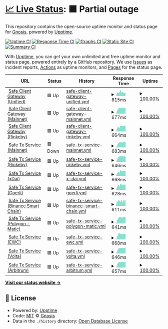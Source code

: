 # [📈 Live Status](https://gnosis.github.io/safe-services-status): <!--live status--> **🟧 Partial outage**

This repository contains the open-source uptime monitor and status page for [Gnosis](https://gnosis.io), powered by [Upptime](https://github.com/upptime/upptime).

[![Uptime CI](https://github.com/gnosis/safe-services-status/workflows/Uptime%20CI/badge.svg)](https://github.com/gnosis/safe-services-status/actions?query=workflow%3A%22Uptime+CI%22)
[![Response Time CI](https://github.com/gnosis/safe-services-status/workflows/Response%20Time%20CI/badge.svg)](https://github.com/gnosis/safe-services-status/actions?query=workflow%3A%22Response+Time+CI%22)
[![Graphs CI](https://github.com/gnosis/safe-services-status/workflows/Graphs%20CI/badge.svg)](https://github.com/gnosis/safe-services-status/actions?query=workflow%3A%22Graphs+CI%22)
[![Static Site CI](https://github.com/gnosis/safe-services-status/workflows/Static%20Site%20CI/badge.svg)](https://github.com/gnosis/safe-services-status/actions?query=workflow%3A%22Static+Site+CI%22)
[![Summary CI](https://github.com/gnosis/safe-services-status/workflows/Summary%20CI/badge.svg)](https://github.com/gnosis/safe-services-status/actions?query=workflow%3A%22Summary+CI%22)

With [Upptime](https://upptime.js.org), you can get your own unlimited and free uptime monitor and status page, powered entirely by a GitHub repository. We use [Issues](https://github.com/gnosis/safe-services-status/issues) as incident reports, [Actions](https://github.com/gnosis/safe-services-status/actions) as uptime monitors, and [Pages](https://gnosis.github.io/safe-services-status) for the status page.

<!--start: status pages-->
<!-- This summary is generated by Upptime (https://github.com/upptime/upptime) -->
<!-- Do not edit this manually, your changes will be overwritten -->
<!-- prettier-ignore -->
| URL | Status | History | Response Time | Uptime |
| --- | ------ | ------- | ------------- | ------ |
| <img alt="" src="https://favicons.githubusercontent.com/safe-client.gnosis.io" height="13"> [Safe Client Gateway (Unified)](https://safe-client.gnosis.io/health/) | 🟩 Up | [safe-client-gateway-unified.yml](https://github.com/gnosis/safe-services-status/commits/HEAD/history/safe-client-gateway-unified.yml) | <details><summary><img alt="Response time graph" src="./graphs/safe-client-gateway-unified/response-time-week.png" height="20"> 815ms</summary><br><a href="https://gnosis.github.io/safe-services-status/history/safe-client-gateway-unified"><img alt="Response time 718" src="https://img.shields.io/endpoint?url=https%3A%2F%2Fraw.githubusercontent.com%2Fgnosis%2Fsafe-services-status%2FHEAD%2Fapi%2Fsafe-client-gateway-unified%2Fresponse-time.json"></a><br><a href="https://gnosis.github.io/safe-services-status/history/safe-client-gateway-unified"><img alt="24-hour response time 716" src="https://img.shields.io/endpoint?url=https%3A%2F%2Fraw.githubusercontent.com%2Fgnosis%2Fsafe-services-status%2FHEAD%2Fapi%2Fsafe-client-gateway-unified%2Fresponse-time-day.json"></a><br><a href="https://gnosis.github.io/safe-services-status/history/safe-client-gateway-unified"><img alt="7-day response time 815" src="https://img.shields.io/endpoint?url=https%3A%2F%2Fraw.githubusercontent.com%2Fgnosis%2Fsafe-services-status%2FHEAD%2Fapi%2Fsafe-client-gateway-unified%2Fresponse-time-week.json"></a><br><a href="https://gnosis.github.io/safe-services-status/history/safe-client-gateway-unified"><img alt="30-day response time 753" src="https://img.shields.io/endpoint?url=https%3A%2F%2Fraw.githubusercontent.com%2Fgnosis%2Fsafe-services-status%2FHEAD%2Fapi%2Fsafe-client-gateway-unified%2Fresponse-time-month.json"></a><br><a href="https://gnosis.github.io/safe-services-status/history/safe-client-gateway-unified"><img alt="1-year response time 718" src="https://img.shields.io/endpoint?url=https%3A%2F%2Fraw.githubusercontent.com%2Fgnosis%2Fsafe-services-status%2FHEAD%2Fapi%2Fsafe-client-gateway-unified%2Fresponse-time-year.json"></a></details> | <details><summary><a href="https://gnosis.github.io/safe-services-status/history/safe-client-gateway-unified">100.00%</a></summary><a href="https://gnosis.github.io/safe-services-status/history/safe-client-gateway-unified"><img alt="All-time uptime 99.97%" src="https://img.shields.io/endpoint?url=https%3A%2F%2Fraw.githubusercontent.com%2Fgnosis%2Fsafe-services-status%2FHEAD%2Fapi%2Fsafe-client-gateway-unified%2Fuptime.json"></a><br><a href="https://gnosis.github.io/safe-services-status/history/safe-client-gateway-unified"><img alt="24-hour uptime 100.00%" src="https://img.shields.io/endpoint?url=https%3A%2F%2Fraw.githubusercontent.com%2Fgnosis%2Fsafe-services-status%2FHEAD%2Fapi%2Fsafe-client-gateway-unified%2Fuptime-day.json"></a><br><a href="https://gnosis.github.io/safe-services-status/history/safe-client-gateway-unified"><img alt="7-day uptime 100.00%" src="https://img.shields.io/endpoint?url=https%3A%2F%2Fraw.githubusercontent.com%2Fgnosis%2Fsafe-services-status%2FHEAD%2Fapi%2Fsafe-client-gateway-unified%2Fuptime-week.json"></a><br><a href="https://gnosis.github.io/safe-services-status/history/safe-client-gateway-unified"><img alt="30-day uptime 99.92%" src="https://img.shields.io/endpoint?url=https%3A%2F%2Fraw.githubusercontent.com%2Fgnosis%2Fsafe-services-status%2FHEAD%2Fapi%2Fsafe-client-gateway-unified%2Fuptime-month.json"></a><br><a href="https://gnosis.github.io/safe-services-status/history/safe-client-gateway-unified"><img alt="1-year uptime 99.97%" src="https://img.shields.io/endpoint?url=https%3A%2F%2Fraw.githubusercontent.com%2Fgnosis%2Fsafe-services-status%2FHEAD%2Fapi%2Fsafe-client-gateway-unified%2Fuptime-year.json"></a></details>
| <img alt="" src="https://favicons.githubusercontent.com/safe-client.mainnet.gnosis.io" height="13"> [Safe Client Gateway (Mainnet)](https://safe-client.mainnet.gnosis.io/health/) | 🟩 Up | [safe-client-gateway-mainnet.yml](https://github.com/gnosis/safe-services-status/commits/HEAD/history/safe-client-gateway-mainnet.yml) | <details><summary><img alt="Response time graph" src="./graphs/safe-client-gateway-mainnet/response-time-week.png" height="20"> 677ms</summary><br><a href="https://gnosis.github.io/safe-services-status/history/safe-client-gateway-mainnet"><img alt="Response time 840" src="https://img.shields.io/endpoint?url=https%3A%2F%2Fraw.githubusercontent.com%2Fgnosis%2Fsafe-services-status%2FHEAD%2Fapi%2Fsafe-client-gateway-mainnet%2Fresponse-time.json"></a><br><a href="https://gnosis.github.io/safe-services-status/history/safe-client-gateway-mainnet"><img alt="24-hour response time 718" src="https://img.shields.io/endpoint?url=https%3A%2F%2Fraw.githubusercontent.com%2Fgnosis%2Fsafe-services-status%2FHEAD%2Fapi%2Fsafe-client-gateway-mainnet%2Fresponse-time-day.json"></a><br><a href="https://gnosis.github.io/safe-services-status/history/safe-client-gateway-mainnet"><img alt="7-day response time 677" src="https://img.shields.io/endpoint?url=https%3A%2F%2Fraw.githubusercontent.com%2Fgnosis%2Fsafe-services-status%2FHEAD%2Fapi%2Fsafe-client-gateway-mainnet%2Fresponse-time-week.json"></a><br><a href="https://gnosis.github.io/safe-services-status/history/safe-client-gateway-mainnet"><img alt="30-day response time 641" src="https://img.shields.io/endpoint?url=https%3A%2F%2Fraw.githubusercontent.com%2Fgnosis%2Fsafe-services-status%2FHEAD%2Fapi%2Fsafe-client-gateway-mainnet%2Fresponse-time-month.json"></a><br><a href="https://gnosis.github.io/safe-services-status/history/safe-client-gateway-mainnet"><img alt="1-year response time 840" src="https://img.shields.io/endpoint?url=https%3A%2F%2Fraw.githubusercontent.com%2Fgnosis%2Fsafe-services-status%2FHEAD%2Fapi%2Fsafe-client-gateway-mainnet%2Fresponse-time-year.json"></a></details> | <details><summary><a href="https://gnosis.github.io/safe-services-status/history/safe-client-gateway-mainnet">100.00%</a></summary><a href="https://gnosis.github.io/safe-services-status/history/safe-client-gateway-mainnet"><img alt="All-time uptime 99.98%" src="https://img.shields.io/endpoint?url=https%3A%2F%2Fraw.githubusercontent.com%2Fgnosis%2Fsafe-services-status%2FHEAD%2Fapi%2Fsafe-client-gateway-mainnet%2Fuptime.json"></a><br><a href="https://gnosis.github.io/safe-services-status/history/safe-client-gateway-mainnet"><img alt="24-hour uptime 100.00%" src="https://img.shields.io/endpoint?url=https%3A%2F%2Fraw.githubusercontent.com%2Fgnosis%2Fsafe-services-status%2FHEAD%2Fapi%2Fsafe-client-gateway-mainnet%2Fuptime-day.json"></a><br><a href="https://gnosis.github.io/safe-services-status/history/safe-client-gateway-mainnet"><img alt="7-day uptime 100.00%" src="https://img.shields.io/endpoint?url=https%3A%2F%2Fraw.githubusercontent.com%2Fgnosis%2Fsafe-services-status%2FHEAD%2Fapi%2Fsafe-client-gateway-mainnet%2Fuptime-week.json"></a><br><a href="https://gnosis.github.io/safe-services-status/history/safe-client-gateway-mainnet"><img alt="30-day uptime 100.00%" src="https://img.shields.io/endpoint?url=https%3A%2F%2Fraw.githubusercontent.com%2Fgnosis%2Fsafe-services-status%2FHEAD%2Fapi%2Fsafe-client-gateway-mainnet%2Fuptime-month.json"></a><br><a href="https://gnosis.github.io/safe-services-status/history/safe-client-gateway-mainnet"><img alt="1-year uptime 99.98%" src="https://img.shields.io/endpoint?url=https%3A%2F%2Fraw.githubusercontent.com%2Fgnosis%2Fsafe-services-status%2FHEAD%2Fapi%2Fsafe-client-gateway-mainnet%2Fuptime-year.json"></a></details>
| <img alt="" src="https://favicons.githubusercontent.com/safe-client.rinkeby.gnosis.io" height="13"> [Safe Client Gateway (Rinkeby)](https://safe-client.rinkeby.gnosis.io/health/) | 🟩 Up | [safe-client-gateway-rinkeby.yml](https://github.com/gnosis/safe-services-status/commits/HEAD/history/safe-client-gateway-rinkeby.yml) | <details><summary><img alt="Response time graph" src="./graphs/safe-client-gateway-rinkeby/response-time-week.png" height="20"> 664ms</summary><br><a href="https://gnosis.github.io/safe-services-status/history/safe-client-gateway-rinkeby"><img alt="Response time 640" src="https://img.shields.io/endpoint?url=https%3A%2F%2Fraw.githubusercontent.com%2Fgnosis%2Fsafe-services-status%2FHEAD%2Fapi%2Fsafe-client-gateway-rinkeby%2Fresponse-time.json"></a><br><a href="https://gnosis.github.io/safe-services-status/history/safe-client-gateway-rinkeby"><img alt="24-hour response time 778" src="https://img.shields.io/endpoint?url=https%3A%2F%2Fraw.githubusercontent.com%2Fgnosis%2Fsafe-services-status%2FHEAD%2Fapi%2Fsafe-client-gateway-rinkeby%2Fresponse-time-day.json"></a><br><a href="https://gnosis.github.io/safe-services-status/history/safe-client-gateway-rinkeby"><img alt="7-day response time 664" src="https://img.shields.io/endpoint?url=https%3A%2F%2Fraw.githubusercontent.com%2Fgnosis%2Fsafe-services-status%2FHEAD%2Fapi%2Fsafe-client-gateway-rinkeby%2Fresponse-time-week.json"></a><br><a href="https://gnosis.github.io/safe-services-status/history/safe-client-gateway-rinkeby"><img alt="30-day response time 624" src="https://img.shields.io/endpoint?url=https%3A%2F%2Fraw.githubusercontent.com%2Fgnosis%2Fsafe-services-status%2FHEAD%2Fapi%2Fsafe-client-gateway-rinkeby%2Fresponse-time-month.json"></a><br><a href="https://gnosis.github.io/safe-services-status/history/safe-client-gateway-rinkeby"><img alt="1-year response time 640" src="https://img.shields.io/endpoint?url=https%3A%2F%2Fraw.githubusercontent.com%2Fgnosis%2Fsafe-services-status%2FHEAD%2Fapi%2Fsafe-client-gateway-rinkeby%2Fresponse-time-year.json"></a></details> | <details><summary><a href="https://gnosis.github.io/safe-services-status/history/safe-client-gateway-rinkeby">100.00%</a></summary><a href="https://gnosis.github.io/safe-services-status/history/safe-client-gateway-rinkeby"><img alt="All-time uptime 100.00%" src="https://img.shields.io/endpoint?url=https%3A%2F%2Fraw.githubusercontent.com%2Fgnosis%2Fsafe-services-status%2FHEAD%2Fapi%2Fsafe-client-gateway-rinkeby%2Fuptime.json"></a><br><a href="https://gnosis.github.io/safe-services-status/history/safe-client-gateway-rinkeby"><img alt="24-hour uptime 100.00%" src="https://img.shields.io/endpoint?url=https%3A%2F%2Fraw.githubusercontent.com%2Fgnosis%2Fsafe-services-status%2FHEAD%2Fapi%2Fsafe-client-gateway-rinkeby%2Fuptime-day.json"></a><br><a href="https://gnosis.github.io/safe-services-status/history/safe-client-gateway-rinkeby"><img alt="7-day uptime 100.00%" src="https://img.shields.io/endpoint?url=https%3A%2F%2Fraw.githubusercontent.com%2Fgnosis%2Fsafe-services-status%2FHEAD%2Fapi%2Fsafe-client-gateway-rinkeby%2Fuptime-week.json"></a><br><a href="https://gnosis.github.io/safe-services-status/history/safe-client-gateway-rinkeby"><img alt="30-day uptime 100.00%" src="https://img.shields.io/endpoint?url=https%3A%2F%2Fraw.githubusercontent.com%2Fgnosis%2Fsafe-services-status%2FHEAD%2Fapi%2Fsafe-client-gateway-rinkeby%2Fuptime-month.json"></a><br><a href="https://gnosis.github.io/safe-services-status/history/safe-client-gateway-rinkeby"><img alt="1-year uptime 100.00%" src="https://img.shields.io/endpoint?url=https%3A%2F%2Fraw.githubusercontent.com%2Fgnosis%2Fsafe-services-status%2FHEAD%2Fapi%2Fsafe-client-gateway-rinkeby%2Fuptime-year.json"></a></details>
| <img alt="" src="https://favicons.githubusercontent.com/safe-transaction.mainnet.gnosis.io" height="13"> [Safe Tx Service (Mainnet)](https://safe-transaction.mainnet.gnosis.io/check/) | 🟥 Down | [safe-tx-service-mainnet.yml](https://github.com/gnosis/safe-services-status/commits/HEAD/history/safe-tx-service-mainnet.yml) | <details><summary><img alt="Response time graph" src="./graphs/safe-tx-service-mainnet/response-time-week.png" height="20"> 683ms</summary><br><a href="https://gnosis.github.io/safe-services-status/history/safe-tx-service-mainnet"><img alt="Response time 865" src="https://img.shields.io/endpoint?url=https%3A%2F%2Fraw.githubusercontent.com%2Fgnosis%2Fsafe-services-status%2FHEAD%2Fapi%2Fsafe-tx-service-mainnet%2Fresponse-time.json"></a><br><a href="https://gnosis.github.io/safe-services-status/history/safe-tx-service-mainnet"><img alt="24-hour response time 702" src="https://img.shields.io/endpoint?url=https%3A%2F%2Fraw.githubusercontent.com%2Fgnosis%2Fsafe-services-status%2FHEAD%2Fapi%2Fsafe-tx-service-mainnet%2Fresponse-time-day.json"></a><br><a href="https://gnosis.github.io/safe-services-status/history/safe-tx-service-mainnet"><img alt="7-day response time 683" src="https://img.shields.io/endpoint?url=https%3A%2F%2Fraw.githubusercontent.com%2Fgnosis%2Fsafe-services-status%2FHEAD%2Fapi%2Fsafe-tx-service-mainnet%2Fresponse-time-week.json"></a><br><a href="https://gnosis.github.io/safe-services-status/history/safe-tx-service-mainnet"><img alt="30-day response time 650" src="https://img.shields.io/endpoint?url=https%3A%2F%2Fraw.githubusercontent.com%2Fgnosis%2Fsafe-services-status%2FHEAD%2Fapi%2Fsafe-tx-service-mainnet%2Fresponse-time-month.json"></a><br><a href="https://gnosis.github.io/safe-services-status/history/safe-tx-service-mainnet"><img alt="1-year response time 865" src="https://img.shields.io/endpoint?url=https%3A%2F%2Fraw.githubusercontent.com%2Fgnosis%2Fsafe-services-status%2FHEAD%2Fapi%2Fsafe-tx-service-mainnet%2Fresponse-time-year.json"></a></details> | <details><summary><a href="https://gnosis.github.io/safe-services-status/history/safe-tx-service-mainnet">100.00%</a></summary><a href="https://gnosis.github.io/safe-services-status/history/safe-tx-service-mainnet"><img alt="All-time uptime 99.94%" src="https://img.shields.io/endpoint?url=https%3A%2F%2Fraw.githubusercontent.com%2Fgnosis%2Fsafe-services-status%2FHEAD%2Fapi%2Fsafe-tx-service-mainnet%2Fuptime.json"></a><br><a href="https://gnosis.github.io/safe-services-status/history/safe-tx-service-mainnet"><img alt="24-hour uptime 99.99%" src="https://img.shields.io/endpoint?url=https%3A%2F%2Fraw.githubusercontent.com%2Fgnosis%2Fsafe-services-status%2FHEAD%2Fapi%2Fsafe-tx-service-mainnet%2Fuptime-day.json"></a><br><a href="https://gnosis.github.io/safe-services-status/history/safe-tx-service-mainnet"><img alt="7-day uptime 100.00%" src="https://img.shields.io/endpoint?url=https%3A%2F%2Fraw.githubusercontent.com%2Fgnosis%2Fsafe-services-status%2FHEAD%2Fapi%2Fsafe-tx-service-mainnet%2Fuptime-week.json"></a><br><a href="https://gnosis.github.io/safe-services-status/history/safe-tx-service-mainnet"><img alt="30-day uptime 99.93%" src="https://img.shields.io/endpoint?url=https%3A%2F%2Fraw.githubusercontent.com%2Fgnosis%2Fsafe-services-status%2FHEAD%2Fapi%2Fsafe-tx-service-mainnet%2Fuptime-month.json"></a><br><a href="https://gnosis.github.io/safe-services-status/history/safe-tx-service-mainnet"><img alt="1-year uptime 99.94%" src="https://img.shields.io/endpoint?url=https%3A%2F%2Fraw.githubusercontent.com%2Fgnosis%2Fsafe-services-status%2FHEAD%2Fapi%2Fsafe-tx-service-mainnet%2Fuptime-year.json"></a></details>
| <img alt="" src="https://favicons.githubusercontent.com/safe-transaction.rinkeby.gnosis.io" height="13"> [Safe Tx Service (Rinkeby)](https://safe-transaction.rinkeby.gnosis.io/check/) | 🟩 Up | [safe-tx-service-rinkeby.yml](https://github.com/gnosis/safe-services-status/commits/HEAD/history/safe-tx-service-rinkeby.yml) | <details><summary><img alt="Response time graph" src="./graphs/safe-tx-service-rinkeby/response-time-week.png" height="20"> 646ms</summary><br><a href="https://gnosis.github.io/safe-services-status/history/safe-tx-service-rinkeby"><img alt="Response time 630" src="https://img.shields.io/endpoint?url=https%3A%2F%2Fraw.githubusercontent.com%2Fgnosis%2Fsafe-services-status%2FHEAD%2Fapi%2Fsafe-tx-service-rinkeby%2Fresponse-time.json"></a><br><a href="https://gnosis.github.io/safe-services-status/history/safe-tx-service-rinkeby"><img alt="24-hour response time 659" src="https://img.shields.io/endpoint?url=https%3A%2F%2Fraw.githubusercontent.com%2Fgnosis%2Fsafe-services-status%2FHEAD%2Fapi%2Fsafe-tx-service-rinkeby%2Fresponse-time-day.json"></a><br><a href="https://gnosis.github.io/safe-services-status/history/safe-tx-service-rinkeby"><img alt="7-day response time 646" src="https://img.shields.io/endpoint?url=https%3A%2F%2Fraw.githubusercontent.com%2Fgnosis%2Fsafe-services-status%2FHEAD%2Fapi%2Fsafe-tx-service-rinkeby%2Fresponse-time-week.json"></a><br><a href="https://gnosis.github.io/safe-services-status/history/safe-tx-service-rinkeby"><img alt="30-day response time 622" src="https://img.shields.io/endpoint?url=https%3A%2F%2Fraw.githubusercontent.com%2Fgnosis%2Fsafe-services-status%2FHEAD%2Fapi%2Fsafe-tx-service-rinkeby%2Fresponse-time-month.json"></a><br><a href="https://gnosis.github.io/safe-services-status/history/safe-tx-service-rinkeby"><img alt="1-year response time 630" src="https://img.shields.io/endpoint?url=https%3A%2F%2Fraw.githubusercontent.com%2Fgnosis%2Fsafe-services-status%2FHEAD%2Fapi%2Fsafe-tx-service-rinkeby%2Fresponse-time-year.json"></a></details> | <details><summary><a href="https://gnosis.github.io/safe-services-status/history/safe-tx-service-rinkeby">100.00%</a></summary><a href="https://gnosis.github.io/safe-services-status/history/safe-tx-service-rinkeby"><img alt="All-time uptime 100.00%" src="https://img.shields.io/endpoint?url=https%3A%2F%2Fraw.githubusercontent.com%2Fgnosis%2Fsafe-services-status%2FHEAD%2Fapi%2Fsafe-tx-service-rinkeby%2Fuptime.json"></a><br><a href="https://gnosis.github.io/safe-services-status/history/safe-tx-service-rinkeby"><img alt="24-hour uptime 100.00%" src="https://img.shields.io/endpoint?url=https%3A%2F%2Fraw.githubusercontent.com%2Fgnosis%2Fsafe-services-status%2FHEAD%2Fapi%2Fsafe-tx-service-rinkeby%2Fuptime-day.json"></a><br><a href="https://gnosis.github.io/safe-services-status/history/safe-tx-service-rinkeby"><img alt="7-day uptime 100.00%" src="https://img.shields.io/endpoint?url=https%3A%2F%2Fraw.githubusercontent.com%2Fgnosis%2Fsafe-services-status%2FHEAD%2Fapi%2Fsafe-tx-service-rinkeby%2Fuptime-week.json"></a><br><a href="https://gnosis.github.io/safe-services-status/history/safe-tx-service-rinkeby"><img alt="30-day uptime 100.00%" src="https://img.shields.io/endpoint?url=https%3A%2F%2Fraw.githubusercontent.com%2Fgnosis%2Fsafe-services-status%2FHEAD%2Fapi%2Fsafe-tx-service-rinkeby%2Fuptime-month.json"></a><br><a href="https://gnosis.github.io/safe-services-status/history/safe-tx-service-rinkeby"><img alt="1-year uptime 100.00%" src="https://img.shields.io/endpoint?url=https%3A%2F%2Fraw.githubusercontent.com%2Fgnosis%2Fsafe-services-status%2FHEAD%2Fapi%2Fsafe-tx-service-rinkeby%2Fuptime-year.json"></a></details>
| <img alt="" src="https://favicons.githubusercontent.com/safe-transaction.xdai.gnosis.io" height="13"> [Safe Tx Service (xDai)](https://safe-transaction.xdai.gnosis.io/check/) | 🟩 Up | [safe-tx-service-x-dai.yml](https://github.com/gnosis/safe-services-status/commits/HEAD/history/safe-tx-service-x-dai.yml) | <details><summary><img alt="Response time graph" src="./graphs/safe-tx-service-x-dai/response-time-week.png" height="20"> 668ms</summary><br><a href="https://gnosis.github.io/safe-services-status/history/safe-tx-service-x-dai"><img alt="Response time 631" src="https://img.shields.io/endpoint?url=https%3A%2F%2Fraw.githubusercontent.com%2Fgnosis%2Fsafe-services-status%2FHEAD%2Fapi%2Fsafe-tx-service-x-dai%2Fresponse-time.json"></a><br><a href="https://gnosis.github.io/safe-services-status/history/safe-tx-service-x-dai"><img alt="24-hour response time 661" src="https://img.shields.io/endpoint?url=https%3A%2F%2Fraw.githubusercontent.com%2Fgnosis%2Fsafe-services-status%2FHEAD%2Fapi%2Fsafe-tx-service-x-dai%2Fresponse-time-day.json"></a><br><a href="https://gnosis.github.io/safe-services-status/history/safe-tx-service-x-dai"><img alt="7-day response time 668" src="https://img.shields.io/endpoint?url=https%3A%2F%2Fraw.githubusercontent.com%2Fgnosis%2Fsafe-services-status%2FHEAD%2Fapi%2Fsafe-tx-service-x-dai%2Fresponse-time-week.json"></a><br><a href="https://gnosis.github.io/safe-services-status/history/safe-tx-service-x-dai"><img alt="30-day response time 623" src="https://img.shields.io/endpoint?url=https%3A%2F%2Fraw.githubusercontent.com%2Fgnosis%2Fsafe-services-status%2FHEAD%2Fapi%2Fsafe-tx-service-x-dai%2Fresponse-time-month.json"></a><br><a href="https://gnosis.github.io/safe-services-status/history/safe-tx-service-x-dai"><img alt="1-year response time 631" src="https://img.shields.io/endpoint?url=https%3A%2F%2Fraw.githubusercontent.com%2Fgnosis%2Fsafe-services-status%2FHEAD%2Fapi%2Fsafe-tx-service-x-dai%2Fresponse-time-year.json"></a></details> | <details><summary><a href="https://gnosis.github.io/safe-services-status/history/safe-tx-service-x-dai">100.00%</a></summary><a href="https://gnosis.github.io/safe-services-status/history/safe-tx-service-x-dai"><img alt="All-time uptime 99.84%" src="https://img.shields.io/endpoint?url=https%3A%2F%2Fraw.githubusercontent.com%2Fgnosis%2Fsafe-services-status%2FHEAD%2Fapi%2Fsafe-tx-service-x-dai%2Fuptime.json"></a><br><a href="https://gnosis.github.io/safe-services-status/history/safe-tx-service-x-dai"><img alt="24-hour uptime 100.00%" src="https://img.shields.io/endpoint?url=https%3A%2F%2Fraw.githubusercontent.com%2Fgnosis%2Fsafe-services-status%2FHEAD%2Fapi%2Fsafe-tx-service-x-dai%2Fuptime-day.json"></a><br><a href="https://gnosis.github.io/safe-services-status/history/safe-tx-service-x-dai"><img alt="7-day uptime 100.00%" src="https://img.shields.io/endpoint?url=https%3A%2F%2Fraw.githubusercontent.com%2Fgnosis%2Fsafe-services-status%2FHEAD%2Fapi%2Fsafe-tx-service-x-dai%2Fuptime-week.json"></a><br><a href="https://gnosis.github.io/safe-services-status/history/safe-tx-service-x-dai"><img alt="30-day uptime 99.75%" src="https://img.shields.io/endpoint?url=https%3A%2F%2Fraw.githubusercontent.com%2Fgnosis%2Fsafe-services-status%2FHEAD%2Fapi%2Fsafe-tx-service-x-dai%2Fuptime-month.json"></a><br><a href="https://gnosis.github.io/safe-services-status/history/safe-tx-service-x-dai"><img alt="1-year uptime 99.84%" src="https://img.shields.io/endpoint?url=https%3A%2F%2Fraw.githubusercontent.com%2Fgnosis%2Fsafe-services-status%2FHEAD%2Fapi%2Fsafe-tx-service-x-dai%2Fuptime-year.json"></a></details>
| <img alt="" src="https://favicons.githubusercontent.com/safe-transaction.goerli.gnosis.io" height="13"> [Safe Tx Service (Goerli)](https://safe-transaction.goerli.gnosis.io/check/) | 🟩 Up | [safe-tx-service-goerli.yml](https://github.com/gnosis/safe-services-status/commits/HEAD/history/safe-tx-service-goerli.yml) | <details><summary><img alt="Response time graph" src="./graphs/safe-tx-service-goerli/response-time-week.png" height="20"> 628ms</summary><br><a href="https://gnosis.github.io/safe-services-status/history/safe-tx-service-goerli"><img alt="Response time 709" src="https://img.shields.io/endpoint?url=https%3A%2F%2Fraw.githubusercontent.com%2Fgnosis%2Fsafe-services-status%2FHEAD%2Fapi%2Fsafe-tx-service-goerli%2Fresponse-time.json"></a><br><a href="https://gnosis.github.io/safe-services-status/history/safe-tx-service-goerli"><img alt="24-hour response time 686" src="https://img.shields.io/endpoint?url=https%3A%2F%2Fraw.githubusercontent.com%2Fgnosis%2Fsafe-services-status%2FHEAD%2Fapi%2Fsafe-tx-service-goerli%2Fresponse-time-day.json"></a><br><a href="https://gnosis.github.io/safe-services-status/history/safe-tx-service-goerli"><img alt="7-day response time 628" src="https://img.shields.io/endpoint?url=https%3A%2F%2Fraw.githubusercontent.com%2Fgnosis%2Fsafe-services-status%2FHEAD%2Fapi%2Fsafe-tx-service-goerli%2Fresponse-time-week.json"></a><br><a href="https://gnosis.github.io/safe-services-status/history/safe-tx-service-goerli"><img alt="30-day response time 639" src="https://img.shields.io/endpoint?url=https%3A%2F%2Fraw.githubusercontent.com%2Fgnosis%2Fsafe-services-status%2FHEAD%2Fapi%2Fsafe-tx-service-goerli%2Fresponse-time-month.json"></a><br><a href="https://gnosis.github.io/safe-services-status/history/safe-tx-service-goerli"><img alt="1-year response time 709" src="https://img.shields.io/endpoint?url=https%3A%2F%2Fraw.githubusercontent.com%2Fgnosis%2Fsafe-services-status%2FHEAD%2Fapi%2Fsafe-tx-service-goerli%2Fresponse-time-year.json"></a></details> | <details><summary><a href="https://gnosis.github.io/safe-services-status/history/safe-tx-service-goerli">100.00%</a></summary><a href="https://gnosis.github.io/safe-services-status/history/safe-tx-service-goerli"><img alt="All-time uptime 100.00%" src="https://img.shields.io/endpoint?url=https%3A%2F%2Fraw.githubusercontent.com%2Fgnosis%2Fsafe-services-status%2FHEAD%2Fapi%2Fsafe-tx-service-goerli%2Fuptime.json"></a><br><a href="https://gnosis.github.io/safe-services-status/history/safe-tx-service-goerli"><img alt="24-hour uptime 100.00%" src="https://img.shields.io/endpoint?url=https%3A%2F%2Fraw.githubusercontent.com%2Fgnosis%2Fsafe-services-status%2FHEAD%2Fapi%2Fsafe-tx-service-goerli%2Fuptime-day.json"></a><br><a href="https://gnosis.github.io/safe-services-status/history/safe-tx-service-goerli"><img alt="7-day uptime 100.00%" src="https://img.shields.io/endpoint?url=https%3A%2F%2Fraw.githubusercontent.com%2Fgnosis%2Fsafe-services-status%2FHEAD%2Fapi%2Fsafe-tx-service-goerli%2Fuptime-week.json"></a><br><a href="https://gnosis.github.io/safe-services-status/history/safe-tx-service-goerli"><img alt="30-day uptime 100.00%" src="https://img.shields.io/endpoint?url=https%3A%2F%2Fraw.githubusercontent.com%2Fgnosis%2Fsafe-services-status%2FHEAD%2Fapi%2Fsafe-tx-service-goerli%2Fuptime-month.json"></a><br><a href="https://gnosis.github.io/safe-services-status/history/safe-tx-service-goerli"><img alt="1-year uptime 100.00%" src="https://img.shields.io/endpoint?url=https%3A%2F%2Fraw.githubusercontent.com%2Fgnosis%2Fsafe-services-status%2FHEAD%2Fapi%2Fsafe-tx-service-goerli%2Fuptime-year.json"></a></details>
| <img alt="" src="https://favicons.githubusercontent.com/safe-transaction.bsc.gnosis.io" height="13"> [Safe Tx Service (Binance Smart Chain)](https://safe-transaction.bsc.gnosis.io/check/) | 🟩 Up | [safe-tx-service-binance-smart-chain.yml](https://github.com/gnosis/safe-services-status/commits/HEAD/history/safe-tx-service-binance-smart-chain.yml) | <details><summary><img alt="Response time graph" src="./graphs/safe-tx-service-binance-smart-chain/response-time-week.png" height="20"> 611ms</summary><br><a href="https://gnosis.github.io/safe-services-status/history/safe-tx-service-binance-smart-chain"><img alt="Response time 781" src="https://img.shields.io/endpoint?url=https%3A%2F%2Fraw.githubusercontent.com%2Fgnosis%2Fsafe-services-status%2FHEAD%2Fapi%2Fsafe-tx-service-binance-smart-chain%2Fresponse-time.json"></a><br><a href="https://gnosis.github.io/safe-services-status/history/safe-tx-service-binance-smart-chain"><img alt="24-hour response time 707" src="https://img.shields.io/endpoint?url=https%3A%2F%2Fraw.githubusercontent.com%2Fgnosis%2Fsafe-services-status%2FHEAD%2Fapi%2Fsafe-tx-service-binance-smart-chain%2Fresponse-time-day.json"></a><br><a href="https://gnosis.github.io/safe-services-status/history/safe-tx-service-binance-smart-chain"><img alt="7-day response time 611" src="https://img.shields.io/endpoint?url=https%3A%2F%2Fraw.githubusercontent.com%2Fgnosis%2Fsafe-services-status%2FHEAD%2Fapi%2Fsafe-tx-service-binance-smart-chain%2Fresponse-time-week.json"></a><br><a href="https://gnosis.github.io/safe-services-status/history/safe-tx-service-binance-smart-chain"><img alt="30-day response time 621" src="https://img.shields.io/endpoint?url=https%3A%2F%2Fraw.githubusercontent.com%2Fgnosis%2Fsafe-services-status%2FHEAD%2Fapi%2Fsafe-tx-service-binance-smart-chain%2Fresponse-time-month.json"></a><br><a href="https://gnosis.github.io/safe-services-status/history/safe-tx-service-binance-smart-chain"><img alt="1-year response time 781" src="https://img.shields.io/endpoint?url=https%3A%2F%2Fraw.githubusercontent.com%2Fgnosis%2Fsafe-services-status%2FHEAD%2Fapi%2Fsafe-tx-service-binance-smart-chain%2Fresponse-time-year.json"></a></details> | <details><summary><a href="https://gnosis.github.io/safe-services-status/history/safe-tx-service-binance-smart-chain">100.00%</a></summary><a href="https://gnosis.github.io/safe-services-status/history/safe-tx-service-binance-smart-chain"><img alt="All-time uptime 99.68%" src="https://img.shields.io/endpoint?url=https%3A%2F%2Fraw.githubusercontent.com%2Fgnosis%2Fsafe-services-status%2FHEAD%2Fapi%2Fsafe-tx-service-binance-smart-chain%2Fuptime.json"></a><br><a href="https://gnosis.github.io/safe-services-status/history/safe-tx-service-binance-smart-chain"><img alt="24-hour uptime 100.00%" src="https://img.shields.io/endpoint?url=https%3A%2F%2Fraw.githubusercontent.com%2Fgnosis%2Fsafe-services-status%2FHEAD%2Fapi%2Fsafe-tx-service-binance-smart-chain%2Fuptime-day.json"></a><br><a href="https://gnosis.github.io/safe-services-status/history/safe-tx-service-binance-smart-chain"><img alt="7-day uptime 100.00%" src="https://img.shields.io/endpoint?url=https%3A%2F%2Fraw.githubusercontent.com%2Fgnosis%2Fsafe-services-status%2FHEAD%2Fapi%2Fsafe-tx-service-binance-smart-chain%2Fuptime-week.json"></a><br><a href="https://gnosis.github.io/safe-services-status/history/safe-tx-service-binance-smart-chain"><img alt="30-day uptime 99.80%" src="https://img.shields.io/endpoint?url=https%3A%2F%2Fraw.githubusercontent.com%2Fgnosis%2Fsafe-services-status%2FHEAD%2Fapi%2Fsafe-tx-service-binance-smart-chain%2Fuptime-month.json"></a><br><a href="https://gnosis.github.io/safe-services-status/history/safe-tx-service-binance-smart-chain"><img alt="1-year uptime 99.68%" src="https://img.shields.io/endpoint?url=https%3A%2F%2Fraw.githubusercontent.com%2Fgnosis%2Fsafe-services-status%2FHEAD%2Fapi%2Fsafe-tx-service-binance-smart-chain%2Fuptime-year.json"></a></details>
| <img alt="" src="https://favicons.githubusercontent.com/safe-transaction.polygon.gnosis.io" height="13"> [Safe Tx Service (Polygon - Matic)](https://safe-transaction.polygon.gnosis.io/check/) | 🟩 Up | [safe-tx-service-polygon-matic.yml](https://github.com/gnosis/safe-services-status/commits/HEAD/history/safe-tx-service-polygon-matic.yml) | <details><summary><img alt="Response time graph" src="./graphs/safe-tx-service-polygon-matic/response-time-week.png" height="20"> 641ms</summary><br><a href="https://gnosis.github.io/safe-services-status/history/safe-tx-service-polygon-matic"><img alt="Response time 872" src="https://img.shields.io/endpoint?url=https%3A%2F%2Fraw.githubusercontent.com%2Fgnosis%2Fsafe-services-status%2FHEAD%2Fapi%2Fsafe-tx-service-polygon-matic%2Fresponse-time.json"></a><br><a href="https://gnosis.github.io/safe-services-status/history/safe-tx-service-polygon-matic"><img alt="24-hour response time 699" src="https://img.shields.io/endpoint?url=https%3A%2F%2Fraw.githubusercontent.com%2Fgnosis%2Fsafe-services-status%2FHEAD%2Fapi%2Fsafe-tx-service-polygon-matic%2Fresponse-time-day.json"></a><br><a href="https://gnosis.github.io/safe-services-status/history/safe-tx-service-polygon-matic"><img alt="7-day response time 641" src="https://img.shields.io/endpoint?url=https%3A%2F%2Fraw.githubusercontent.com%2Fgnosis%2Fsafe-services-status%2FHEAD%2Fapi%2Fsafe-tx-service-polygon-matic%2Fresponse-time-week.json"></a><br><a href="https://gnosis.github.io/safe-services-status/history/safe-tx-service-polygon-matic"><img alt="30-day response time 614" src="https://img.shields.io/endpoint?url=https%3A%2F%2Fraw.githubusercontent.com%2Fgnosis%2Fsafe-services-status%2FHEAD%2Fapi%2Fsafe-tx-service-polygon-matic%2Fresponse-time-month.json"></a><br><a href="https://gnosis.github.io/safe-services-status/history/safe-tx-service-polygon-matic"><img alt="1-year response time 872" src="https://img.shields.io/endpoint?url=https%3A%2F%2Fraw.githubusercontent.com%2Fgnosis%2Fsafe-services-status%2FHEAD%2Fapi%2Fsafe-tx-service-polygon-matic%2Fresponse-time-year.json"></a></details> | <details><summary><a href="https://gnosis.github.io/safe-services-status/history/safe-tx-service-polygon-matic">100.00%</a></summary><a href="https://gnosis.github.io/safe-services-status/history/safe-tx-service-polygon-matic"><img alt="All-time uptime 99.93%" src="https://img.shields.io/endpoint?url=https%3A%2F%2Fraw.githubusercontent.com%2Fgnosis%2Fsafe-services-status%2FHEAD%2Fapi%2Fsafe-tx-service-polygon-matic%2Fuptime.json"></a><br><a href="https://gnosis.github.io/safe-services-status/history/safe-tx-service-polygon-matic"><img alt="24-hour uptime 100.00%" src="https://img.shields.io/endpoint?url=https%3A%2F%2Fraw.githubusercontent.com%2Fgnosis%2Fsafe-services-status%2FHEAD%2Fapi%2Fsafe-tx-service-polygon-matic%2Fuptime-day.json"></a><br><a href="https://gnosis.github.io/safe-services-status/history/safe-tx-service-polygon-matic"><img alt="7-day uptime 100.00%" src="https://img.shields.io/endpoint?url=https%3A%2F%2Fraw.githubusercontent.com%2Fgnosis%2Fsafe-services-status%2FHEAD%2Fapi%2Fsafe-tx-service-polygon-matic%2Fuptime-week.json"></a><br><a href="https://gnosis.github.io/safe-services-status/history/safe-tx-service-polygon-matic"><img alt="30-day uptime 99.75%" src="https://img.shields.io/endpoint?url=https%3A%2F%2Fraw.githubusercontent.com%2Fgnosis%2Fsafe-services-status%2FHEAD%2Fapi%2Fsafe-tx-service-polygon-matic%2Fuptime-month.json"></a><br><a href="https://gnosis.github.io/safe-services-status/history/safe-tx-service-polygon-matic"><img alt="1-year uptime 99.93%" src="https://img.shields.io/endpoint?url=https%3A%2F%2Fraw.githubusercontent.com%2Fgnosis%2Fsafe-services-status%2FHEAD%2Fapi%2Fsafe-tx-service-polygon-matic%2Fuptime-year.json"></a></details>
| <img alt="" src="https://favicons.githubusercontent.com/safe-transaction.ewc.gnosis.io" height="13"> [Safe Tx Service (EWC)](https://safe-transaction.ewc.gnosis.io/check/) | 🟩 Up | [safe-tx-service-ewc.yml](https://github.com/gnosis/safe-services-status/commits/HEAD/history/safe-tx-service-ewc.yml) | <details><summary><img alt="Response time graph" src="./graphs/safe-tx-service-ewc/response-time-week.png" height="20"> 668ms</summary><br><a href="https://gnosis.github.io/safe-services-status/history/safe-tx-service-ewc"><img alt="Response time 629" src="https://img.shields.io/endpoint?url=https%3A%2F%2Fraw.githubusercontent.com%2Fgnosis%2Fsafe-services-status%2FHEAD%2Fapi%2Fsafe-tx-service-ewc%2Fresponse-time.json"></a><br><a href="https://gnosis.github.io/safe-services-status/history/safe-tx-service-ewc"><img alt="24-hour response time 708" src="https://img.shields.io/endpoint?url=https%3A%2F%2Fraw.githubusercontent.com%2Fgnosis%2Fsafe-services-status%2FHEAD%2Fapi%2Fsafe-tx-service-ewc%2Fresponse-time-day.json"></a><br><a href="https://gnosis.github.io/safe-services-status/history/safe-tx-service-ewc"><img alt="7-day response time 668" src="https://img.shields.io/endpoint?url=https%3A%2F%2Fraw.githubusercontent.com%2Fgnosis%2Fsafe-services-status%2FHEAD%2Fapi%2Fsafe-tx-service-ewc%2Fresponse-time-week.json"></a><br><a href="https://gnosis.github.io/safe-services-status/history/safe-tx-service-ewc"><img alt="30-day response time 636" src="https://img.shields.io/endpoint?url=https%3A%2F%2Fraw.githubusercontent.com%2Fgnosis%2Fsafe-services-status%2FHEAD%2Fapi%2Fsafe-tx-service-ewc%2Fresponse-time-month.json"></a><br><a href="https://gnosis.github.io/safe-services-status/history/safe-tx-service-ewc"><img alt="1-year response time 629" src="https://img.shields.io/endpoint?url=https%3A%2F%2Fraw.githubusercontent.com%2Fgnosis%2Fsafe-services-status%2FHEAD%2Fapi%2Fsafe-tx-service-ewc%2Fresponse-time-year.json"></a></details> | <details><summary><a href="https://gnosis.github.io/safe-services-status/history/safe-tx-service-ewc">100.00%</a></summary><a href="https://gnosis.github.io/safe-services-status/history/safe-tx-service-ewc"><img alt="All-time uptime 99.99%" src="https://img.shields.io/endpoint?url=https%3A%2F%2Fraw.githubusercontent.com%2Fgnosis%2Fsafe-services-status%2FHEAD%2Fapi%2Fsafe-tx-service-ewc%2Fuptime.json"></a><br><a href="https://gnosis.github.io/safe-services-status/history/safe-tx-service-ewc"><img alt="24-hour uptime 100.00%" src="https://img.shields.io/endpoint?url=https%3A%2F%2Fraw.githubusercontent.com%2Fgnosis%2Fsafe-services-status%2FHEAD%2Fapi%2Fsafe-tx-service-ewc%2Fuptime-day.json"></a><br><a href="https://gnosis.github.io/safe-services-status/history/safe-tx-service-ewc"><img alt="7-day uptime 100.00%" src="https://img.shields.io/endpoint?url=https%3A%2F%2Fraw.githubusercontent.com%2Fgnosis%2Fsafe-services-status%2FHEAD%2Fapi%2Fsafe-tx-service-ewc%2Fuptime-week.json"></a><br><a href="https://gnosis.github.io/safe-services-status/history/safe-tx-service-ewc"><img alt="30-day uptime 100.00%" src="https://img.shields.io/endpoint?url=https%3A%2F%2Fraw.githubusercontent.com%2Fgnosis%2Fsafe-services-status%2FHEAD%2Fapi%2Fsafe-tx-service-ewc%2Fuptime-month.json"></a><br><a href="https://gnosis.github.io/safe-services-status/history/safe-tx-service-ewc"><img alt="1-year uptime 99.99%" src="https://img.shields.io/endpoint?url=https%3A%2F%2Fraw.githubusercontent.com%2Fgnosis%2Fsafe-services-status%2FHEAD%2Fapi%2Fsafe-tx-service-ewc%2Fuptime-year.json"></a></details>
| <img alt="" src="https://favicons.githubusercontent.com/safe-transaction.volta.gnosis.io" height="13"> [Safe Tx Service (Volta)](https://safe-transaction.volta.gnosis.io/check/) | 🟩 Up | [safe-tx-service-volta.yml](https://github.com/gnosis/safe-services-status/commits/HEAD/history/safe-tx-service-volta.yml) | <details><summary><img alt="Response time graph" src="./graphs/safe-tx-service-volta/response-time-week.png" height="20"> 646ms</summary><br><a href="https://gnosis.github.io/safe-services-status/history/safe-tx-service-volta"><img alt="Response time 622" src="https://img.shields.io/endpoint?url=https%3A%2F%2Fraw.githubusercontent.com%2Fgnosis%2Fsafe-services-status%2FHEAD%2Fapi%2Fsafe-tx-service-volta%2Fresponse-time.json"></a><br><a href="https://gnosis.github.io/safe-services-status/history/safe-tx-service-volta"><img alt="24-hour response time 716" src="https://img.shields.io/endpoint?url=https%3A%2F%2Fraw.githubusercontent.com%2Fgnosis%2Fsafe-services-status%2FHEAD%2Fapi%2Fsafe-tx-service-volta%2Fresponse-time-day.json"></a><br><a href="https://gnosis.github.io/safe-services-status/history/safe-tx-service-volta"><img alt="7-day response time 646" src="https://img.shields.io/endpoint?url=https%3A%2F%2Fraw.githubusercontent.com%2Fgnosis%2Fsafe-services-status%2FHEAD%2Fapi%2Fsafe-tx-service-volta%2Fresponse-time-week.json"></a><br><a href="https://gnosis.github.io/safe-services-status/history/safe-tx-service-volta"><img alt="30-day response time 622" src="https://img.shields.io/endpoint?url=https%3A%2F%2Fraw.githubusercontent.com%2Fgnosis%2Fsafe-services-status%2FHEAD%2Fapi%2Fsafe-tx-service-volta%2Fresponse-time-month.json"></a><br><a href="https://gnosis.github.io/safe-services-status/history/safe-tx-service-volta"><img alt="1-year response time 622" src="https://img.shields.io/endpoint?url=https%3A%2F%2Fraw.githubusercontent.com%2Fgnosis%2Fsafe-services-status%2FHEAD%2Fapi%2Fsafe-tx-service-volta%2Fresponse-time-year.json"></a></details> | <details><summary><a href="https://gnosis.github.io/safe-services-status/history/safe-tx-service-volta">100.00%</a></summary><a href="https://gnosis.github.io/safe-services-status/history/safe-tx-service-volta"><img alt="All-time uptime 100.00%" src="https://img.shields.io/endpoint?url=https%3A%2F%2Fraw.githubusercontent.com%2Fgnosis%2Fsafe-services-status%2FHEAD%2Fapi%2Fsafe-tx-service-volta%2Fuptime.json"></a><br><a href="https://gnosis.github.io/safe-services-status/history/safe-tx-service-volta"><img alt="24-hour uptime 100.00%" src="https://img.shields.io/endpoint?url=https%3A%2F%2Fraw.githubusercontent.com%2Fgnosis%2Fsafe-services-status%2FHEAD%2Fapi%2Fsafe-tx-service-volta%2Fuptime-day.json"></a><br><a href="https://gnosis.github.io/safe-services-status/history/safe-tx-service-volta"><img alt="7-day uptime 100.00%" src="https://img.shields.io/endpoint?url=https%3A%2F%2Fraw.githubusercontent.com%2Fgnosis%2Fsafe-services-status%2FHEAD%2Fapi%2Fsafe-tx-service-volta%2Fuptime-week.json"></a><br><a href="https://gnosis.github.io/safe-services-status/history/safe-tx-service-volta"><img alt="30-day uptime 100.00%" src="https://img.shields.io/endpoint?url=https%3A%2F%2Fraw.githubusercontent.com%2Fgnosis%2Fsafe-services-status%2FHEAD%2Fapi%2Fsafe-tx-service-volta%2Fuptime-month.json"></a><br><a href="https://gnosis.github.io/safe-services-status/history/safe-tx-service-volta"><img alt="1-year uptime 100.00%" src="https://img.shields.io/endpoint?url=https%3A%2F%2Fraw.githubusercontent.com%2Fgnosis%2Fsafe-services-status%2FHEAD%2Fapi%2Fsafe-tx-service-volta%2Fuptime-year.json"></a></details>
| <img alt="" src="https://favicons.githubusercontent.com/safe-transaction.arbitrum.gnosis.io" height="13"> [Safe Tx Service (Arbitrum)](https://safe-transaction.arbitrum.gnosis.io/check/) | 🟩 Up | [safe-tx-service-arbitrum.yml](https://github.com/gnosis/safe-services-status/commits/HEAD/history/safe-tx-service-arbitrum.yml) | <details><summary><img alt="Response time graph" src="./graphs/safe-tx-service-arbitrum/response-time-week.png" height="20"> 657ms</summary><br><a href="https://gnosis.github.io/safe-services-status/history/safe-tx-service-arbitrum"><img alt="Response time 637" src="https://img.shields.io/endpoint?url=https%3A%2F%2Fraw.githubusercontent.com%2Fgnosis%2Fsafe-services-status%2FHEAD%2Fapi%2Fsafe-tx-service-arbitrum%2Fresponse-time.json"></a><br><a href="https://gnosis.github.io/safe-services-status/history/safe-tx-service-arbitrum"><img alt="24-hour response time 675" src="https://img.shields.io/endpoint?url=https%3A%2F%2Fraw.githubusercontent.com%2Fgnosis%2Fsafe-services-status%2FHEAD%2Fapi%2Fsafe-tx-service-arbitrum%2Fresponse-time-day.json"></a><br><a href="https://gnosis.github.io/safe-services-status/history/safe-tx-service-arbitrum"><img alt="7-day response time 657" src="https://img.shields.io/endpoint?url=https%3A%2F%2Fraw.githubusercontent.com%2Fgnosis%2Fsafe-services-status%2FHEAD%2Fapi%2Fsafe-tx-service-arbitrum%2Fresponse-time-week.json"></a><br><a href="https://gnosis.github.io/safe-services-status/history/safe-tx-service-arbitrum"><img alt="30-day response time 636" src="https://img.shields.io/endpoint?url=https%3A%2F%2Fraw.githubusercontent.com%2Fgnosis%2Fsafe-services-status%2FHEAD%2Fapi%2Fsafe-tx-service-arbitrum%2Fresponse-time-month.json"></a><br><a href="https://gnosis.github.io/safe-services-status/history/safe-tx-service-arbitrum"><img alt="1-year response time 637" src="https://img.shields.io/endpoint?url=https%3A%2F%2Fraw.githubusercontent.com%2Fgnosis%2Fsafe-services-status%2FHEAD%2Fapi%2Fsafe-tx-service-arbitrum%2Fresponse-time-year.json"></a></details> | <details><summary><a href="https://gnosis.github.io/safe-services-status/history/safe-tx-service-arbitrum">100.00%</a></summary><a href="https://gnosis.github.io/safe-services-status/history/safe-tx-service-arbitrum"><img alt="All-time uptime 99.99%" src="https://img.shields.io/endpoint?url=https%3A%2F%2Fraw.githubusercontent.com%2Fgnosis%2Fsafe-services-status%2FHEAD%2Fapi%2Fsafe-tx-service-arbitrum%2Fuptime.json"></a><br><a href="https://gnosis.github.io/safe-services-status/history/safe-tx-service-arbitrum"><img alt="24-hour uptime 100.00%" src="https://img.shields.io/endpoint?url=https%3A%2F%2Fraw.githubusercontent.com%2Fgnosis%2Fsafe-services-status%2FHEAD%2Fapi%2Fsafe-tx-service-arbitrum%2Fuptime-day.json"></a><br><a href="https://gnosis.github.io/safe-services-status/history/safe-tx-service-arbitrum"><img alt="7-day uptime 100.00%" src="https://img.shields.io/endpoint?url=https%3A%2F%2Fraw.githubusercontent.com%2Fgnosis%2Fsafe-services-status%2FHEAD%2Fapi%2Fsafe-tx-service-arbitrum%2Fuptime-week.json"></a><br><a href="https://gnosis.github.io/safe-services-status/history/safe-tx-service-arbitrum"><img alt="30-day uptime 100.00%" src="https://img.shields.io/endpoint?url=https%3A%2F%2Fraw.githubusercontent.com%2Fgnosis%2Fsafe-services-status%2FHEAD%2Fapi%2Fsafe-tx-service-arbitrum%2Fuptime-month.json"></a><br><a href="https://gnosis.github.io/safe-services-status/history/safe-tx-service-arbitrum"><img alt="1-year uptime 99.99%" src="https://img.shields.io/endpoint?url=https%3A%2F%2Fraw.githubusercontent.com%2Fgnosis%2Fsafe-services-status%2FHEAD%2Fapi%2Fsafe-tx-service-arbitrum%2Fuptime-year.json"></a></details>

<!--end: status pages-->

[**Visit our status website →**](https://gnosis.github.io/safe-services-status)

## 📄 License

- Powered by: [Upptime](https://github.com/upptime/upptime)
- Code: [MIT](./LICENSE) © [Gnosis](https://gnosis.io)
- Data in the `./history` directory: [Open Database License](https://opendatacommons.org/licenses/odbl/1-0/)
